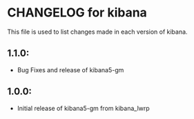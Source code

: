 # CHANGELOG for kibana

This file is used to list changes made in each version of kibana.

## 1.1.0:

* Bug Fixes and release of kibana5-gm

## 1.0.0:

* Initial release of kibana5-gm from kibana_lwrp
